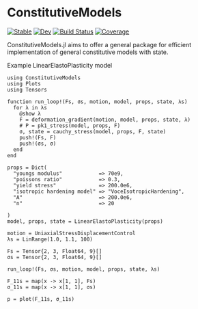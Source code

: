 # ConstitutiveModels 
[![Stable](https://img.shields.io/badge/docs-stable-blue.svg)](https://cthonios.github.io/ConstitutiveModels.jl/stable/) [![Dev](https://img.shields.io/badge/docs-dev-blue.svg)](https://cthonios.github.io/ConstitutiveModels.jl/dev/) [![Build Status](https://github.com/Cthonios/ConstitutiveModels.jl/actions/workflows/CI.yml/badge.svg?branch=main)](https://github.com/Cthonios/ConstitutiveModels.jl/actions/workflows/CI.yml?query=branch%3Amain) [![Coverage](https://codecov.io/gh/Cthonios/ConstitutiveModels.jl/branch/main/graph/badge.svg)](https://codecov.io/gh/Cthonios/ConstitutiveModels.jl)

ConstitutiveModels.jl aims to offer a general package for efficient implementation of general constitutive models with state.

Example LinearElastoPlasticity model

```
using ConstitutiveModels
using Plots
using Tensors

function run_loop!(Fs, σs, motion, model, props, state, λs)
  for λ in λs
    @show λ
    F = deformation_gradient(motion, model, props, state, λ)
    # P = pk1_stress(model, props, F)
    σ, state = cauchy_stress(model, props, F, state)
    push!(Fs, F)
    push!(σs, σ)
  end
end

props = Dict(
  "youngs modulus"            => 70e9,
  "poissons ratio"            => 0.3,
  "yield stress"              => 200.0e6,
  "isotropic hardening model" => "VoceIsotropicHardening",
  "A"                         => 200.0e6,
  "n"                         => 20

)
model, props, state = LinearElastoPlasticity(props)

motion = UniaxialStressDisplacementControl
λs = LinRange(1.0, 1.1, 100)

Fs = Tensor{2, 3, Float64, 9}[]
σs = Tensor{2, 3, Float64, 9}[]

run_loop!(Fs, σs, motion, model, props, state, λs)

F_11s = map(x -> x[1, 1], Fs)
σ_11s = map(x -> x[1, 1], σs)

p = plot(F_11s, σ_11s)

```
